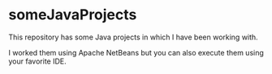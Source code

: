 # someJavaProjects
This repository has some Java projects in which I have been working with.

I worked them using Apache NetBeans but you can also execute them using your favorite IDE.
